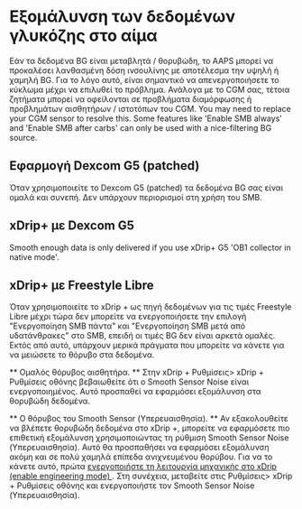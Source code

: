 # Εξομάλυνση των δεδομένων γλυκόζης στο αίμα

Εάν τα δεδομένα BG είναι μεταβλητά / θορυβώδη, το AAPS μπορεί να προκαλέσει λανθασμένη δόση ινσουλίνης με αποτέλεσμα την υψηλή ή χαμηλή BG. Για το λόγο αυτό, είναι σημαντικό να απενεργοποιήσετε το κύκλωμα μέχρι να επιλυθεί το πρόβλημα. Ανάλογα με το CGM σας, τέτοια ζητήματα μπορεί να οφείλονται σε προβλήματα διαμόρφωσης ή προβλημάτων αισθητήρων / ιστοτόπων του CGM. You may need to replace your CGM sensor to resolve this. Some features like 'Enable SMB always' and 'Enable SMB after carbs' can only be used with a nice-filtering BG source.

## Εφαρμογή Dexcom G5 (patched)

Όταν χρησιμοποιείτε το Dexcom G5 (patched) τα δεδομένα BG σας είναι ομαλά και συνεπή. Δεν υπάρχουν περιορισμοί στη χρήση του SMB.

## xDrip+ με Dexcom G5

Smooth enough data is only delivered if you use xDrip+ G5 'OB1 collector in native mode'.

## xDrip+ με Freestyle Libre

Όταν χρησιμοποιείτε το xDrip + ως πηγή δεδομένων για τις τιμές Freestyle Libre μέχρι τώρα δεν μπορείτε να ενεργοποιήσετε την επιλογή "Ενεργοποίηση SMB πάντα" και "Ενεργοποίηση SMB μετά από υδατάνθρακες" στο SMB, επειδή οι τιμές BG δεν είναι αρκετά ομαλές. Εκτός από αυτό, υπάρχουν μερικά πράγματα που μπορείτε να κάνετε για να μειώσετε το θόρυβο στα δεδομένα.

** Ομαλός θόρυβος αισθητήρα. ** Στην xDrip + Ρυθμίσεις> xDrip + Ρυθμίσεις οθόνης βεβαιωθείτε ότι ο Smooth Sensor Noise είναι ενεργοποιημένος. Αυτό προσπαθεί να εφαρμόσει εξομάλυνση στα θορυβώδη δεδομένα.

** Ο θόρυβος του Smooth Sensor (Υπερευαισθησία). ** Αν εξακολουθείτε να βλέπετε θορυβώδη δεδομένα στο xDrip +, μπορείτε να εφαρμόσετε πιο επιθετική εξομάλυνση χρησιμοποιώντας τη ρύθμιση Smooth Sensor Noise (Υπερευαισθησία). Αυτό θα προσπαθήσει να εφαρμόσει εξομάλυνση ακόμη και σε πολύ χαμηλά επίπεδα ανιχνευμένου θορύβου. Για να το κάνετε αυτό, πρώτα [ ενεργοποιήστε τη λειτουργία μηχανικής στο xDrip (enable engineering mode) ](https://github.com/MilosKozak/AndroidAPS/wiki/Enabling-Engineering-Mode-in-xDrip). Στη συνέχεια, μεταβείτε στις Ρυθμίσεις> xDrip + Ρυθμίσεις οθόνης και ενεργοποιήστε τον Smooth Sensor Noise (Υπερευαισθησία).